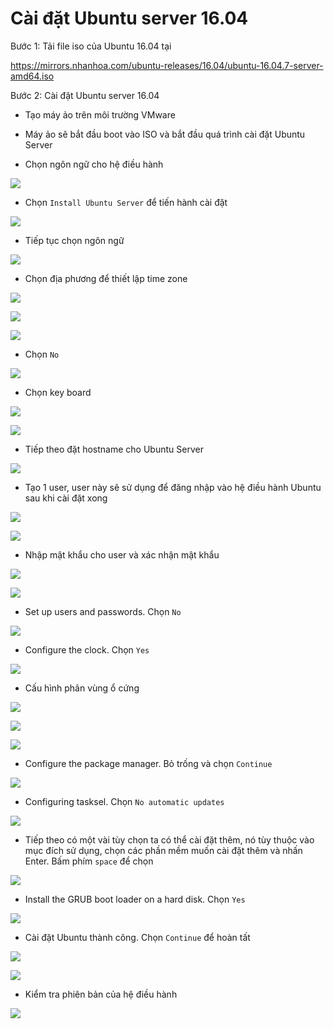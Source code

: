 # Cài đặt Ubuntu server 16.04
Bước 1: Tải file iso của Ubuntu 16.04 tại 

https://mirrors.nhanhoa.com/ubuntu-releases/16.04/ubuntu-16.04.7-server-amd64.iso

Bước 2: Cài đặt Ubuntu server 16.04
- Tạo máy ảo trên môi trường VMware
- Máy ảo sẽ bắt đầu boot vào ISO và bắt đầu quá trình cài đặt Ubuntu Server

- Chọn ngôn ngữ cho hệ điều hành

![](./images/ubuntu16-1.png)

- Chọn `Install Ubuntu Server` để tiến hành cài đặt

![](./images/ubuntu16-2.png)

- Tiếp tục chọn ngôn ngữ 

![](./images/ubuntu16-3.png)

- Chọn địa phương để thiết lập time zone

![](./images/ubuntu16-4.png)

![](./images/ubuntu16-5.png)

![](./images/ubuntu16-6.png)

- Chọn `No`

![](./images/ubuntu16-7.png)

- Chọn key board

![](./images/ubuntu16-8.png)

![](./images/ubuntu16-9.png)

- Tiếp theo đặt hostname cho Ubuntu Server

![](./images/ubuntu16-10.png)

- Tạo 1 user, user này sẽ sử dụng để đăng nhập vào hệ điều hành Ubuntu sau khi cài đặt xong

![](./images/ubuntu16-11.png)

![](./images/ubuntu16-12.png)

- Nhập mật khẩu cho user và xác nhận mật khẩu

![](./images/ubuntu16-13.png)

![](./images/ubuntu16-14.png)

- Set up users and passwords. Chọn `No`

![](./images/ubuntu16-15.png)

- Configure the clock. Chọn `Yes`

![](./images/ubuntu16-16.png)

- Cấu hình phân vùng ổ cứng

![](./images/ubuntu16-17.png)

![](./images/ubuntu16-18.png)

![](./images/ubuntu16-19.png)

- Configure the package manager. Bỏ trống và chọn `Continue`

![](./images/ubuntu16-20.png)

- Configuring tasksel. Chọn `No automatic updates`

![](./images/ubuntu16-21.png)

- Tiếp theo có một vài tùy chọn ta có thể cài đặt thêm, nó tùy thuộc vào mục đích sử dụng, chọn các phần mềm muốn cài đặt thêm và nhấn Enter. Bấm phím `space` để chọn

![](./images/ubuntu16-22.png)

- Install the GRUB boot loader on a hard disk. Chọn `Yes`

![](./images/ubuntu16-23.png)

- Cài đặt Ubuntu thành công. Chọn `Continue` để hoàn tất

![](./images/ubuntu16-24.png)

![](./images/ubuntu16-25.png)

- Kiểm tra phiên bản của hệ điều hành

![](./images/ubuntu16-26.png)


